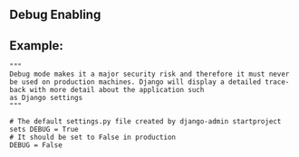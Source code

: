 
Debug Enabling
-------

## Example:

    """
    Debug mode makes it a major security risk and therefore it must never be used on production machines. Django will display a detailed trace-back with more detail about the application such 
    as Django settings
    """

    # The default settings.py file created by django-admin startproject sets DEBUG = True
    # It should be set to False in production 
    DEBUG = False